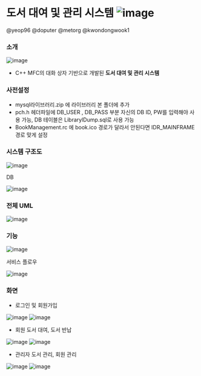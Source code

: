 # 도서 대여 및 관리 시스템 ![image](https://user-images.githubusercontent.com/48886490/104953690-375dd080-5a0a-11eb-8145-79b235675107.png)

@yeop96  @doputer  @metorg  @kwondongwook1

### 소개

![image](https://user-images.githubusercontent.com/48886490/104953645-22813d00-5a0a-11eb-864d-bba174904eac.png)

- C++ MFC의 대화 상자 기반으로 개발된 **도서 대여 및 관리 시스템**

### 사전설정

- mysql라이브러리.zip 에 라이브러리 본 폴더에 추가
- pch.h 헤더파일에 DB_USER , DB_PASS 부분 자신의 DB ID, PW를 입력해야 사용 가능, DB 테이블은 LibrarylDump.sql로 사용 가능
- BookManagement.rc 에 book.ico 경로가 달라서 안된다면 IDR_MAINFRAME 경로 맞게 설정

### 시스템 구조도

![image](https://user-images.githubusercontent.com/48886490/104951957-e7313f00-5a06-11eb-9315-e533073192ca.png)

DB

![image](https://user-images.githubusercontent.com/48886490/104952877-b520dc80-5a08-11eb-9cd7-4339579175e5.png)

### 전체 UML

![image](https://user-images.githubusercontent.com/48886490/104952814-928ec380-5a08-11eb-8d45-8aab7b1b156a.png)

### 기능

![image](https://user-images.githubusercontent.com/48886490/104952757-73903180-5a08-11eb-8736-ff7ad0ddfbd5.png)

서비스 플로우

![image](https://user-images.githubusercontent.com/48886490/104952923-c9fd7000-5a08-11eb-93d9-f3abe694694d.png)

### 화면

- 로그인 및 회원가입

![image](https://user-images.githubusercontent.com/48886490/104953814-7ab83f00-5a0a-11eb-8a4b-f4837e147eda.png)
![image](https://user-images.githubusercontent.com/48886490/104953818-7db32f80-5a0a-11eb-8b50-6570c679bbba.png)

- 회원 도서 대여, 도서 반납

![image](https://user-images.githubusercontent.com/48886490/104954066-f31f0000-5a0a-11eb-9f25-9a2a15531d01.png)
![image](https://user-images.githubusercontent.com/48886490/104954071-f4e8c380-5a0a-11eb-9f4a-6a68e05d09dc.png)

- 관리자 도서 관리, 회원 관리

![image](https://user-images.githubusercontent.com/48886490/104954103-003bef00-5a0b-11eb-93cf-2f9423d31463.png)
![image](https://user-images.githubusercontent.com/48886490/104954107-029e4900-5a0b-11eb-9988-a65cec54c478.png)
